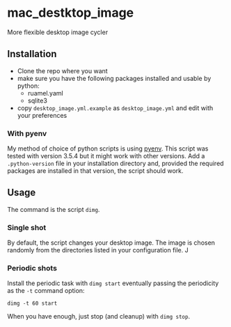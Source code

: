 # mac_destktop_image
More flexible desktop image cycler

## Installation
 * Clone the repo where you want
 * make sure you have the following packages installed and usable by python:
    - ruamel.yaml
    - sqlite3
 * copy `desktop_image.yml.example` as `desktop_image.yml` and edit with your preferences

### With pyenv
My method of choice of python scripts is using [pyenv](https://github.com/pyenv/pyenv). This script was tested with version 3.5.4 but it might work with other versions. Add a `.python-version` file in your installation directory and, provided the required packages are installed in that version, the script should work.

## Usage
The command is the script `dimg`. 

### Single shot
By default, the script changes your desktop image. The image is chosen randomly from the directories listed in your configuration file. J

### Periodic shots
Install the periodic task with `dimg start` eventually passing the periodicity as the `-t` command option:
```
dimg -t 60 start 
```
When you have enough, just stop (and cleanup) with `dimg stop`.

